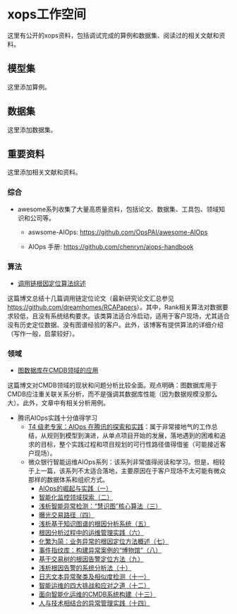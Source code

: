 # xops工作空间
这里有公开的xops资料，包括调试完成的算例和数据集、阅读过的相关文献和资料。

## 模型集
这里添加算例。

## 数据集
这里添加数据集。

## 重要资料
这里添加相关文献和资料。

### 综合
* awesome系列收集了大量高质量资料，包括论文、数据集、工具包、领域知识和公司等。

	* aswsome-AIOps: <https://github.com/OpsPAI/awesome-AIOps>

 	* AIOps 手册: <https://github.com/chenryn/aiops-handbook>

### 算法
* [调用链根因定位算法综述](https://dreamhomes.top/posts/202204281516/)

这篇博文总结十几篇调用链定位论文（最新研究论文汇总参见 <https://github.com/dreamhomes/RCAPapers>）。其中，Rank相关算法对数据要求较低，且没有系统结构要求。该类算法适合冷启动，适用于客户现场，尤其适合没有历史定位数据、没有图谱经验的客户。此外，该博客有提供算法的详细介绍（写作一般，启蒙较好）。

### 领域
* [图数据库在CMDB领域的应用](https://blog.csdn.net/joy0921/article/details/80132195?ops_request_misc=%257B%2522request%255Fid%2522%253A%2522165441247416781685349172%2522%252C%2522scm%2522%253A%252220140713.130102334..%2522%257D&request_id=165441247416781685349172&biz_id=0&utm_medium=distribute.pc_search_result.none-task-blog-2~all~baidu_landing_v2~default-1-80132195-null-null.142^v11^pc_search_result_control_group,157^v13^control&utm_term=GRAPH+CMDB&spm=1018.2226.3001.4187)

这篇博文对CMDB领域的现状和问题分析比较全面。观点明确：图数据库用于CMDB应注重关联关系分析，而不是强调其数据库性能（因为数据规模没那么大）。此外，文章中有相关分析用例。

* 腾讯AIOps实践十分值得学习
	* [T4 级老专家：AIOps 在腾讯的探索和实践](https://cloud.tencent.com/developer/article/1362329)：属于非常接地气的工作总结，从规则到模型到演进，从单点项目开始的发展，落地遇到的困难和追求的目标，整个实践过程和项目规划的可行性路径值得借鉴（可能接近客户现场）。
	* 微众银行智能运维AIOps系列：该系列非常值得阅读和学习。但是，相较于上一篇，该系列不太适合落地，主要原因在于客户现场不太可能有微众那样的数据体系和组织方式。
 		* [AIOps的崛起与实践（一）](https://zhuanlan.zhihu.com/p/149095384) 
		* [智能化监控领域探索（二）](https://zhuanlan.zhihu.com/p/149250335)
		* [浅析智能异常检测：“慧识图”核心算法（三）](https://zhuanlan.zhihu.com/p/150316014)
		* [曝光交易路径（四）](https://zhuanlan.zhihu.com/p/154136946)
		* [浅析基于知识图谱的根因分析系统（五）](https://zhuanlan.zhihu.com/p/158059486)
		* [根因分析过程中的运维管理实践（六）](https://zhuanlan.zhihu.com/p/160767387)
		* [化繁为简：业务异常的根因定位方法概述（七）](https://zhuanlan.zhihu.com/p/162892617)
		* [事件指纹库：构建异常案例的“博物馆”（八）](https://zhuanlan.zhihu.com/p/166219885)
		* [基于交易树的根因告警定位方法（九）](https://zhuanlan.zhihu.com/p/178641464)
		* [浅析根因告警的系统分析法（十）](https://zhuanlan.zhihu.com/p/188634867)
		* [日志文本异常聚类及相似度检测（十一）](https://zhuanlan.zhihu.com/p/198918542)
		* [智能运维的四大挑战和应对之道（十二）](https://zhuanlan.zhihu.com/p/228201211)
		* [面向智能化运维的CMDB系统构建（十三）](https://zhuanlan.zhihu.com/p/250155094)
		* [人与技术相结合的异常管理实践（十四）](https://zhuanlan.zhihu.com/p/260758775)
